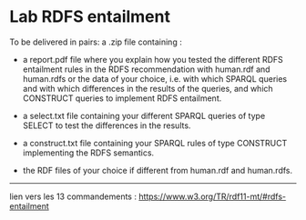 # Lab RDFS entailment

To be delivered in pairs: a .zip file containing :

- a report.pdf file where you explain how you tested the different RDFS entailment rules in the RDFS recommendation with human.rdf and human.rdfs or the data of your choice, i.e. with which SPARQL queries and with which differences in the results of the queries, and which CONSTRUCT queries to implement RDFS entailment.

- a select.txt file containing your different SPARQL queries of type SELECT to test the differences in the results.

- a construct.txt file containing your SPARQL rules of type CONSTRUCT implementing the RDFS semantics.

- the RDF files of your choice if different from human.rdf and human.rdfs.

***

lien vers les 13 commandements : https://www.w3.org/TR/rdf11-mt/#rdfs-entailment
